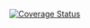 [![Coverage Status](https://coveralls.io/repos/github/cyanliu/c4cs-w17-rpn/badge.svg?branch=master)](https://coveralls.io/github/cyanliu/c4cs-w17-rpn?branch=master)
